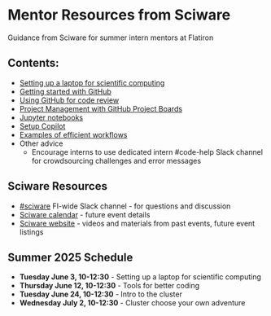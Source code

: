 # Mentor Resources from Sciware
Guidance from Sciware for summer intern mentors at Flatiron

## Contents:
- [Setting up a laptop for scientific computing](01-laptop-setup.md)
- [Getting started with GitHub](github-getting-started.md)
- [Using GitHub for code review](github-code-review.md)
- [Project Management with GitHub Project Boards](github-projects.md)
- [Jupyter notebooks](jupyter-notebooks.md)
- [Setup Copilot](copilot.md)
- [Examples of efficient workflows](efficient-workflows.md)
- Other advice
  - Encourage interns to use dedicated intern #code-help Slack channel for crowdsourcing challenges and error messages

## Sciware Resources
- [#sciware](https://simonsfoundation.slack.com/archives/CDU1EE9V5) FI-wide Slack channel - for questions and discussion
- [Sciware calendar](https://calendar.google.com/calendar/u/0?cid=Y18zZmQ4OTVlNjM3MzgzZmZhODM3YTRjNmUzMDQyYjA1OWNhYTAyOGE3M2M5YjdmZDk3ZWFjMTIyMmU5YzM2YzE0QGdyb3VwLmNhbGVuZGFyLmdvb2dsZS5jb20) - future event details
- [Sciware website](https://sciware.flatironinstitute.org/) - videos and materials from past events, future event listings

## Summer 2025 Schedule
- **Tuesday June 3, 10-12:30** - Setting up a laptop for scientific computing
- **Thursday June 12, 10-12:30** - Tools for better coding 
- **Tuesday June 24, 10-12:30** - Intro to the cluster
- **Wednesday July 2, 10-12:30** - Cluster choose your own adventure
